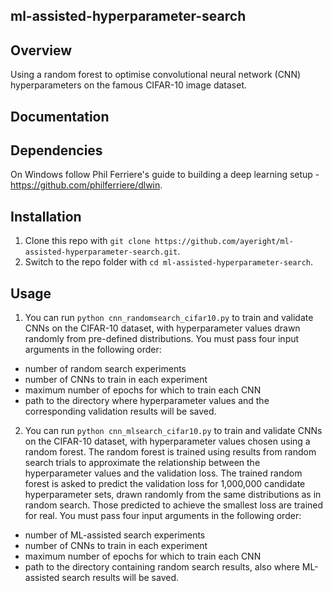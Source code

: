 ## ml-assisted-hyperparameter-search

Overview
---------------------
Using a random forest to optimise convolutional neural network (CNN) hyperparameters on the famous CIFAR-10 image dataset. 

Documentation
---------------------

## Dependencies

On Windows follow Phil Ferriere's guide to building a deep learning setup - 
https://github.com/philferriere/dlwin.

## Installation

1.  Clone this repo with `git clone https://github.com/ayeright/ml-assisted-hyperparameter-search.git`.
2.  Switch to the repo folder with `cd ml-assisted-hyperparameter-search`.
    
## Usage

1. You can run `python cnn_randomsearch_cifar10.py` to train and validate CNNs on the CIFAR-10 dataset, with hyperparameter values drawn randomly from pre-defined distributions. You must pass four input arguments in the following order:
  * number of random search experiments 
  * number of CNNs to train in each experiment
  * maximum number of epochs for which to train each CNN
  * path to the directory where hyperparameter values and the corresponding validation results will be saved.

2. You can run `python cnn_mlsearch_cifar10.py` to train and validate CNNs on the CIFAR-10 dataset, with hyperparameter values chosen using a random forest. The random forest is trained using results from random search trials to approximate the relationship between the hyperparameter values and the validation loss. The trained random forest is asked to predict the validation loss for 1,000,000 candidate hyperparameter sets, drawn randomly from the same distributions as in random search. Those predicted to achieve the smallest loss are trained for real. You must pass four input arguments in the following order:
  * number of ML-assisted search experiments 
  * number of CNNs to train in each experiment
  * maximum number of epochs for which to train each CNN
  * path to the directory containing random search results, also where ML-assisted search results will be saved.
